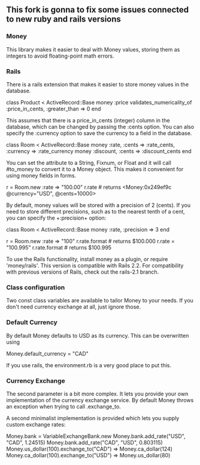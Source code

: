## This fork is gonna to fix some issues connected to new ruby and rails versions 

### Money

This library makes it easier to deal with Money values, storing them as integers to avoid floating-point math errors.

### Rails

There is a rails extension that makes it easier to store money values in the database.

  class Product < ActiveRecord::Base
    money :price
    validates_numericality_of :price_in_cents, :greater_than => 0
  end

This assumes that there is a price_in_cents (integer) column in the database, which can
be changed by passing the :cents option.  You can also specify the :currency option to
save the currency to a field in the database.

  class Room < ActiveRecord::Base
    money :rate, :cents => :rate_cents, :currency => :rate_currency
    money :discount, :cents => :discount_cents
  end

You can set the attribute to a String, Fixnum, or Float and it will call #to_money to
convert it to a Money object.  This makes it convenient for using money fields in forms.

  r = Room.new :rate => "100.00"
  r.rate  # returns <Money:0x249ef9c @currency="USD", @cents=10000>

By default, money values will be stored with a precision of 2 (cents). If you need to store different precisions, such as to the nearest tenth of a cent, you can specify the +:precision+ option:

  class Room < ActiveRecord::Base
    money :rate, :precision => 3
  end

  r = Room.new :rate => "100"
  r.rate.format  # returns $100.000
  r.rate = "100.995"
  r.rate.format  # returns $100.995

To use the Rails functionality, install money as a plugin, or require 'money/rails'.
This version is compatible with Rails 2.2.  For compatibility with previous versions of
Rails, check out the rails-2.1 branch.

### Class configuration

Two const class variables are available to tailor Money to your needs.
If you don't need currency exchange at all, just ignore those.

### Default Currency

By default Money defaults to USD as its currency. This can be overwritten using

  Money.default_currency = "CAD"

If you use rails, the environment.rb is a very good place to put this.

### Currency Exchange

The second parameter is a bit more complex. It lets you provide your own implementation of the
currency exchange service. By default Money throws an exception when trying to call .exchange_to.

A second minimalist implementation is provided which lets you supply custom exchange rates:

  Money.bank = VariableExchangeBank.new
  Money.bank.add_rate("USD", "CAD", 1.24515)
  Money.bank.add_rate("CAD", "USD", 0.803115)
  Money.us_dollar(100).exchange_to("CAD") => Money.ca_dollar(124)
  Money.ca_dollar(100).exchange_to("USD") => Money.us_dollar(80)

